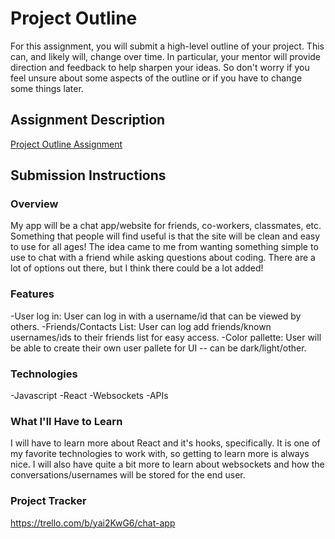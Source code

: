 # Project Outline
For this assignment, you will submit a high-level outline of your project. This can, and likely will, change over time. In particular, your mentor will provide direction and feedback to help sharpen your ideas. So don't worry if you feel unsure about some aspects of the outline or if you have to change some things later.

## Assignment Description
[Project Outline Assignment](https://education.launchcode.org/liftoff/modules/assignments/project-outline)

## Submission Instructions

### Overview

My app will be a chat app/website for friends, co-workers, classmates, etc. Something that people will find useful is that the site will be clean and easy to use for all ages! The idea came to me from wanting something simple to use to chat with a friend while asking questions about coding. There are a lot of options out there, but I think there could be a lot added!

### Features

-User log in: User can log in with a username/id that can be viewed by others.
-Friends/Contacts List: User can log add friends/known usernames/ids to their friends list for easy access.
-Color pallette: User will be able to create their own user pallete for UI -- can be dark/light/other.

### Technologies

-Javascript
-React
-Websockets
-APIs

### What I'll Have to Learn
I will have to learn more about React and it's hooks, specifically. It is one of my favorite technologies to work with, so getting to learn more is always nice. I will also have quite a bit more to learn about websockets and how the conversations/usernames will be stored for the end user.
### Project Tracker
https://trello.com/b/yai2KwG6/chat-app
